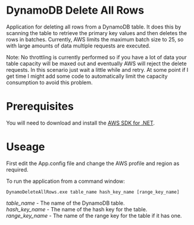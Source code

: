 # DynamoDB Delete All Rows
Application for deleting all rows from a DynamoDB table. It does this by scanning the table to retrieve the primary key values and then deletes the rows in batches. Currently, AWS limits the maximum batch size to 25, so with large amounts of data multiple requests are executed.

Note: No throttling is currently performed so if you have a lot of data your table capacity will be maxed out and eventually AWS will reject the delete requests. In this scenario just wait a little while and retry. At some point if I get time I might add some code to automatically limit the capacity consumption to avoid this problem.

# Prerequisites
You will need to download and install the [AWS SDK for .NET](https://aws.amazon.com/sdk-for-net/).

# Useage

First edit the App.config file and change the AWS profile and region as required.

To run the application from a command window:

  `DynamoDeleteAllRows.exe table_name hash_key_name [range_key_name]`

*table_name* - The name of the DynamoDB table.  
*hash_key_name* - The name of the hash key for the table.  
*range_key_name* - The name of the range key for the table if it has one.  
